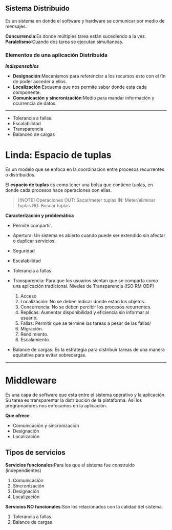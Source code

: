 
## Sistema  Distribuido

Es un sistema en donde el software y hardware se comunicar por medio de mensajes.

**Concurrencia**:Es donde múltiples tarea están sucediendo a la vez.
**Paralelismo**:Cuando dos tarea se ejecutan simultaneas.

### Elementos de una aplicación Distribuida

***Indispensables***

- **Designación**:Mecanismos para referenciar a los recursos  esto con el fin de poder acceder a ellos.
- **Localización**:Esquema que nos permite saber donde esta cada componente.
- **Comunicación y sincronización**:Medio para mandar información y ocurrencia de datos.
---

- Tolerancia a fallas.
- Escalabilidad
- Transparencia
- Balanceo de cargas




# Linda: Espacio de tuplas

Es un modelo que se enfoca en la coordinacion entre procesos recurrentes o distribuidos.

El **espacio de tuplas** es como tener una bolsa que contiene tuplas, en donde cada procesos hace operaciones con ellas.

>[!NOTE] Operaciones
>OUT: Sacar/meter tuplas
>IN: Meter/eliminar tuplas
>RD: Buscar tuplas

**Caracterización y problemática**

- Permite compartir.
- Apertura: Un sistema es abierto cuando puede ser extendido sin afectar o duplicar servicios.
- Seguridad
- Escalabilidad
- Tolerancia a fallas
- Transparencia: Para que los usuarios sientan que se comparta como una aplicación tradicional.
	Niveles de Transparencia (ISO RM ODP)
	1. Acceso
	2. Localización: No se deben indicar donde están los objetos.
	3. Concurrencia: No se deben percibir los procesos recurrentes.
	4. Replicas: Aumentar disponibilidad y eficiencia sin informar al usuario.
	5. Fallas: Permitir que se termine las tareas a pesar de las fallas/
	6. Migración.
	7. Rendimiento.
	8. Escalamiento.

- Balance de cargas: Es la estrategia para distribuir tareas de una manera equitativa para evitar sobrecargas.

---
# Middleware

Es una capa de software que esta entre el sistema operativo y la aplicación. Su tarea es transparentar la distribución de la plataforma. Así los programadores nos enfocamos en la aplicación.

**Que ofrece**

- Comunicación y sincronización
- Designación
- Localización

## Tipos de servicios

**Servicios funcionales**:Para los que el sistema fue construido (independientes)
1. Comunicación
2. Sincronización
3. Designación
4. Localización

**Servicios NO funcionales**:Son los relacionados con la calidad del sistema.
1. Tolerancia a fallas.
2. Balance de cargas




 